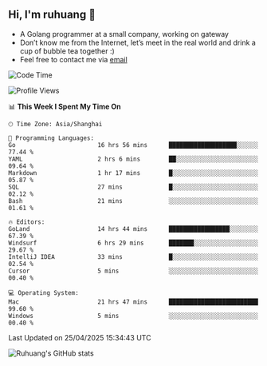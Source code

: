 ## Hi, I'm ruhuang 👋

- A Golang programmer at a small company, working on gateway
- Don’t know me from the Internet, let’s meet in the real world and drink a cup of bubble tea together :)
- Feel free to contact me via [email](mailto:ruhuang2001@gmail.com)
<!--START_SECTION:waka-->
![Code Time](http://img.shields.io/badge/Code%20Time-477%20hrs%2043%20mins-blue)

![Profile Views](http://img.shields.io/badge/Profile%20Views-4-blue)

📊 **This Week I Spent My Time On** 

```text
🕑︎ Time Zone: Asia/Shanghai

💬 Programming Languages: 
Go                       16 hrs 56 mins      ███████████████████░░░░░░   77.44 % 
YAML                     2 hrs 6 mins        ██░░░░░░░░░░░░░░░░░░░░░░░   09.64 % 
Markdown                 1 hr 17 mins        █░░░░░░░░░░░░░░░░░░░░░░░░   05.87 % 
SQL                      27 mins             █░░░░░░░░░░░░░░░░░░░░░░░░   02.12 % 
Bash                     21 mins             ░░░░░░░░░░░░░░░░░░░░░░░░░   01.61 % 

🔥 Editors: 
GoLand                   14 hrs 44 mins      █████████████████░░░░░░░░   67.39 % 
Windsurf                 6 hrs 29 mins       ███████░░░░░░░░░░░░░░░░░░   29.67 % 
IntelliJ IDEA            33 mins             █░░░░░░░░░░░░░░░░░░░░░░░░   02.54 % 
Cursor                   5 mins              ░░░░░░░░░░░░░░░░░░░░░░░░░   00.40 % 

💻 Operating System: 
Mac                      21 hrs 47 mins      █████████████████████████   99.60 % 
Windows                  5 mins              ░░░░░░░░░░░░░░░░░░░░░░░░░   00.40 % 
```


 Last Updated on 25/04/2025 15:34:43 UTC
<!--END_SECTION:waka-->

![Ruhuang's GitHub stats](https://github-readme-stats.vercel.app/api?username=ruhuang2001&count_private=true&hide_title=true&show_icons=true&theme=vue)

